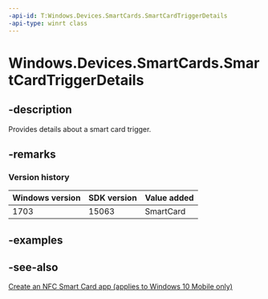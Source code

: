 ```yaml
---
-api-id: T:Windows.Devices.SmartCards.SmartCardTriggerDetails
-api-type: winrt class
---
```


<!-- Class syntax.
public class SmartCardTriggerDetails : Windows.Devices.SmartCards.ISmartCardTriggerDetails, Windows.Devices.SmartCards.ISmartCardTriggerDetails2, Windows.Devices.SmartCards.ISmartCardTriggerDetails3
-->

# Windows.Devices.SmartCards.SmartCardTriggerDetails

## -description
Provides details about a smart card trigger.

## -remarks

### Version history

| Windows version | SDK version | Value added |
| -- | -- | -- |
| 1703 | 15063 | SmartCard |

## -examples

## -see-also
[Create an NFC Smart Card app (applies to Windows 10 Mobile only)](/windows/uwp/devices-sensors/host-card-emulation)

